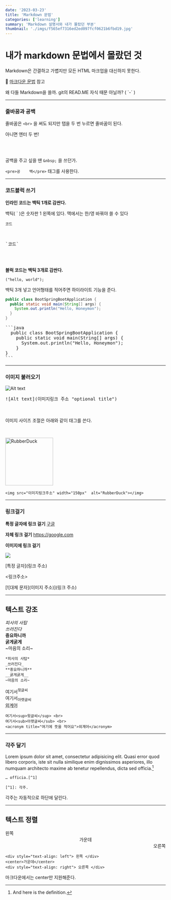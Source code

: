 ```yaml
---
date: '2023-03-23'
title: 'Markdown 문법'
categories: ['learning']
summary: 'Markdown 설명서와 내가 몰랐던 부분'
thumbnail: './imgs/f565ef7316ed2ed097fcf0621b6fbd19.jpg'
---
```




내가 markdown 문법에서 몰랐던 것
= 

Markdown은 간결하고 가볍지만 모든 HTML 마크업을 대신하지 못한다.   

🥨 [마크다운 문법](https://gist.github.com/ihoneymon/652be052a0727ad59601) 참고

왜 다들 Markdown을 쓸까. git의 READ.ME 자식 때문 아닐까? ( `-´ )
***



### 줄바꿈과 공백

줄바꿈은 `<br>` 을 써도 되지만 탭을 두 번 누르면 줄바꿈이 된다. 

아니면 엔터 두 번!

<br><br>

공백을 주고 싶을 땐 `&nbsp;` 을 쓰던가. 

`<pre>공    백</pre>` 태그를 사용한다.


 

---


### 코드블럭 쓰기

__인라인 코드는 백틱 1개로 감싼다.__

백틱( ` )은 숫자판 1 왼쪽에 있다. 맥에서는 한/영 바꿔야 쓸 수 있다 

`코드`

<br>

<div class="callout">
  <pre>`코드`</pre>
</div>
<br><br>


__블럭 코드는 백틱 3개로 감싼다.__
   
```
("hello, world");
```



백틱 3개 넣고 언어형태를 적어주면 하이라이트 기능을 준다.
```java
public class BootSpringBootApplication {
  public static void main(String[] args) {
    System.out.println("Hello, Honeymon");
  }
}

```

<div class="callout">
  <pre>
```java
  public class BootSpringBootApplication {
    public static void main(String[] args) {
      System.out.println("Hello, Honeymon");
    }
}
```</pre>
</div>




---


### 이미지 불러오기

![Alt text](https://i.pinimg.com/564x/10/0e/35/100e35f954f13a5a0178618ff27858be.jpg "optional title")

<div class="callout">
<pre>
![Alt text](이미지링크 주소 "optional title") 
</div>


<br><br>
이미지 사이즈 조절은 아래와 같이 태그를 쓴다.

<br>

<img src="https://i.pinimg.com/564x/10/0e/35/100e35f954f13a5a0178618ff27858be.jpg " width="150px"  title="px(픽셀) 크기 설정" alt="RubberDuck"></img><br>

```
<img src="이미지링크주소" width="150px"  alt="RubberDuck"></img>
```

---


### 링크걸기


__특정 글자에 링크 걸기__  [구글](https://google.com)    


__자체 링크 걸기__  <https://google.com>    


__이미지에 링크 걸기__

[![](https://upload.wikimedia.org/wikipedia/commons/thumb/2/2f/Google_2015_logo.svg/250px-Google_2015_logo.svg.png)](https://google.com/)



<div class="callout">

[특정 글자](링크 주소)

<링크주소>

[![대체 문자](이미지 주소)](링크 주소)


</div>



---



## 텍스트 강조



*피사의 사탑*    
_쓰러진다_   
**중요하니까**    
__굵게굵게__    
~마음의 소리~


```
*피사의 사탑*    
_쓰러진다_    
**중요하니까**    
__굵게굵게__    
~마음의 소리~
```


여기서<sup>윗글씨</sup> <br>
여기서<sub>아랫글씨</sub> <br>
<acronym title="여기에 뜻을 적어요">외계어</acronym>

```
여기서<sup>윗글씨</sup> <br>
여기서<sub>아랫글씨</sub> <br>
<acronym title="여기에 뜻을 적어요">외계어</acronym>
```


---


### 각주 달기

Lorem ipsum dolor sit amet, consectetur adipisicing elit. Quasi error quod libero corporis, iste sit nulla similique enim dignissimos asperiores, illo numquam architecto maxime ab tenetur repellendus, dicta sed officia.[^1]

```
… officia.[^1]

[^1]: 각주.
```


각주는 자동적으로 하단에 달린다.

[^1]: And here is the definition.



---

## 텍스트 정렬



<div style="text-align: left"> 왼쪽 </div>
<center>가운데</center>
<div style="text-align: right"> 오른쪽 </div>



```
<div style="text-align: left"> 왼쪽 </div>
<center>가운데</center>
<div style="text-align: right"> 오른쪽 </div>
```

마크다운에서는 center만 지원해준다.
